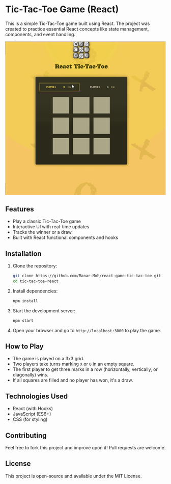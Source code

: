 # Tic-Tac-Toe Game (React)

This is a simple Tic-Tac-Toe game built using React. The project was created to practice essential React concepts like state management, components, and event handling.

![Game Demo](./public/gameDemo.gif)

## Features

- Play a classic Tic-Tac-Toe game
- Interactive UI with real-time updates
- Tracks the winner or a draw
- Built with React functional components and hooks

## Installation

1. Clone the repository:

   ```sh
   git clone https://github.com/Manar-Moh/react-game-tic-tac-toe.git
   cd tic-tac-toe-react
   ```

2. Install dependencies:

   ```sh
   npm install
   ```

3. Start the development server:

   ```sh
   npm start
   ```

4. Open your browser and go to `http://localhost:3000` to play the game.

## How to Play

- The game is played on a 3x3 grid.
- Two players take turns marking `X` or `O` in an empty square.
- The first player to get three marks in a row (horizontally, vertically, or diagonally) wins.
- If all squares are filled and no player has won, it's a draw.

## Technologies Used

- React (with Hooks)
- JavaScript (ES6+)
- CSS (for styling)

## Contributing

Feel free to fork this project and improve upon it! Pull requests are welcome.

## License

This project is open-source and available under the MIT License.


